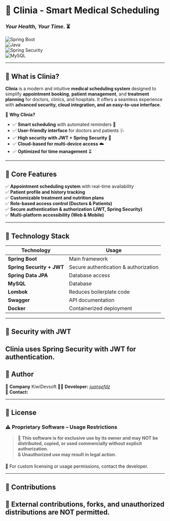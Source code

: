 # 🏥 Clinia - Smart Medical Scheduling
### *Your Health, Your Time.* ⏳

![Spring Boot](https://img.shields.io/badge/Spring%20Boot-2.7.3-green?style=for-the-badge&logo=spring-boot)  
![Java](https://img.shields.io/badge/Java-17-blue?style=for-the-badge&logo=java)  
![Spring Security](https://img.shields.io/badge/Spring%20Security-JWT-red?style=for-the-badge&logo=spring)  
![MySQL](https://img.shields.io/badge/MySQL-8.0-orange?style=for-the-badge&logo=mysql)  

---

## 📌 **What is Clinia?**
**Clinia** is a modern and intuitive **medical scheduling system** designed to simplify **appointment booking**, **patient management**, and **treatment planning** for doctors, clinics, and hospitals. It offers a seamless experience with **advanced security, cloud integration, and an easy-to-use interface**.

🚀 **Why Clinia?**
- ✅ **Smart scheduling** with automated reminders 📅
- ✅ **User-friendly interface** for doctors and patients 🩺
- ✅ **High security with JWT + Spring Security** 🔐
- ✅ **Cloud-based for multi-device access** ☁️
- ✅ **Optimized for time management** ⏳

---

## 📌 **Core Features**
✅ **Appointment scheduling system** with real-time availability  
✅ **Patient profile and history tracking**  
✅ **Customizable treatment and nutrition plans**  
✅ **Role-based access control (Doctors & Patients)**  
✅ **Secure authentication & authorization (JWT, Spring Security)**  
✅ **Multi-platform accessibility (Web & Mobile)**  

---

## 📌 **Technology Stack**
| Technology      | Usage |
|---------------|------------------------------------------------|
| **Spring Boot** | Main framework |
| **Spring Security + JWT** | Secure authentication & authorization |
| **Spring Data JPA** | Database access |
| **MySQL** | Database |
| **Lombok** | Reduces boilerplate code |
| **Swagger** | API documentation |
| **Docker**  | Containerized deployment |

---


## 🔐 **Security with JWT**
Clinia uses **Spring Security with JWT** for authentication.  
---


## 📌 **Author**
🏢 **Company** KiwiDevsoft
👨‍💻 **Developer:** 
*[juansefdz](https://github.com/juansefdz)*  
📧 **Contact:** 

---

## 📜 **License**
### **⚠️ Proprietary Software – Usage Restrictions**
> 🔴 **This software is for exclusive use by its owner and may NOT be distributed, copied, or used commercially without explicit authorization.**  
> 🔒 **Unauthorized use may result in legal action.**

📌 For custom licensing or usage permissions, contact the developer.

---

## 📌 **Contributions**
🚫 **External contributions, forks, and unauthorized distributions are NOT permitted.**
---

